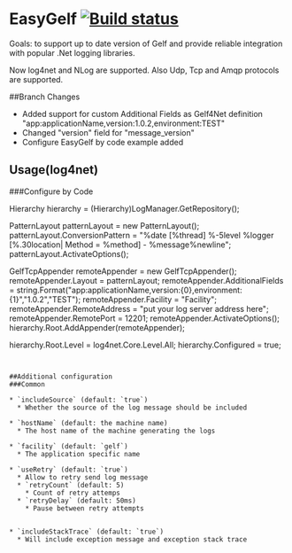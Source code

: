 EasyGelf [![Build status](https://ci.appveyor.com/api/projects/status/o7ni0ymhjhvcsn8u/branch/master?svg=true)](https://ci.appveyor.com/project/Pliner/easygelf/branch/master)
========
Goals: to support up to date version of Gelf and provide reliable integration with popular .Net logging libraries.

Now log4net and NLog are supported. Also Udp, Tcp and Amqp protocols are supported.

##Branch Changes
* Added support for custom Additional Fields as Gelf4Net definition "app:applicationName,version:1.0.2,environment:TEST"
* Changed "version" field for "message_version"
* Configure EasyGelf by code example added

## Usage(log4net)

###Configure by Code

Hierarchy hierarchy = (Hierarchy)LogManager.GetRepository();

PatternLayout patternLayout = new PatternLayout();
patternLayout.ConversionPattern = "%date [%thread] %-5level %logger [%.30location| Method = %method] - %message%newline";
patternLayout.ActivateOptions();

GelfTcpAppender remoteAppender = new GelfTcpAppender();
remoteAppender.Layout = patternLayout;
remoteAppender.AdditionalFields = string.Format("app:applicationName,version:{0},environment:{1}","1.0.2","TEST");
remoteAppender.Facility = "Facility";
remoteAppender.RemoteAddress = "put your log server address here";
remoteAppender.RemotePort = 12201;
remoteAppender.ActivateOptions();            
hierarchy.Root.AddAppender(remoteAppender);

hierarchy.Root.Level = log4net.Core.Level.All;
hierarchy.Configured = true;
```                                


##Additional configuration
###Common

* `includeSource` (default: `true`)
  * Whether the source of the log message should be included

* `hostName` (default: the machine name)
  * The host name of the machine generating the logs

* `facility` (default: `gelf`)
  * The application specific name

* `useRetry` (default: `true`)
  * Allow to retry send log message
  * `retryCount` (default: 5) 
	* Count of retry attemps 
  * `retryDelay` (default: 50ms)
	* Pause between retry attempts


* `includeStackTrace` (default: `true`)
  * Will include exception message and exception stack trace
	

